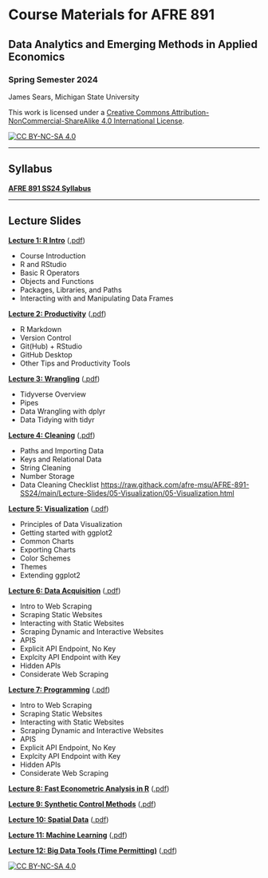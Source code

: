 # Course Materials for AFRE 891
## Data Analytics and Emerging Methods in Applied Economics
### Spring Semester 2024

 James Sears, Michigan State University

This work is licensed under a
[Creative Commons Attribution-NonCommercial-ShareAlike 4.0 International License][cc-by-nc-sa].

[![CC BY-NC-SA 4.0][cc-by-nc-sa-image]][cc-by-nc-sa]

[cc-by-nc-sa]: http://creativecommons.org/licenses/by-nc-sa/4.0/
[cc-by-nc-sa-image]: https://licensebuttons.net/l/by-nc-sa/4.0/88x31.png
[cc-by-nc-sa-shield]: https://img.shields.io/badge/License-CC%20BY--NC--SA%204.0-lightgrey.svg

***
## Syllabus

[**AFRE 891 SS24 Syllabus**](https://raw.githack.com/afre-msu/AFRE-891-SS24/main/Syllabus-AFRE891-SS24.pdf)

***

 ## Lecture Slides


 [**Lecture 1: R Intro**](https://raw.githack.com/afre-msu/AFRE-891-SS24/main/Lecture-Slides/01-R-Intro/01-R-Intro.html)
 ([.pdf](https://raw.githack.com/afre-msu/AFRE-891-SS24/main/Lecture-Slides/01-R-Intro/01-R-Intro.pdf))

 * Course Introduction
 * R and RStudio
 * Basic R Operators
 * Objects and Functions
 * Packages, Libraries, and Paths
 * Interacting with and Manipulating Data Frames


 [**Lecture 2: Productivity**](https://raw.githack.com/afre-msu/AFRE-891-SS24/main/Lecture-Slides/02-Productivity/02-Productivity.html)
 ([.pdf](https://raw.githack.com/afre-msu/AFRE-891-SS24/main/Lecture-Slides/02-Productivity/02-Productivity.pdf))

 * R Markdown
 * Version Control
 * Git(Hub) + RStudio
 * GitHub Desktop
 * Other Tips and Productivity Tools

 [**Lecture 3: Wrangling**](https://raw.githack.com/afre-msu/AFRE-891-SS24/main/Lecture-Slides/03-Wrangling/03-Wrangling.html)
 ([.pdf](https://raw.githack.com/afre-msu/AFRE-891-SS24/main/Lecture-Slides/03-Wrangling/03-Wrangling.pdf))

 * Tidyverse Overview
 * Pipes
 * Data Wrangling with dplyr
 * Data Tidying with tidyr

 [**Lecture 4: Cleaning**](https://raw.githack.com/afre-msu/AFRE-891-SS24/main/Lecture-Slides/04-Cleaning/04-Cleaning.html)
 ([.pdf](https://raw.githack.com/afre-msu/AFRE-891-SS24/main/Lecture-Slides/04-Cleaning/04-Cleaning.pdf))

 * Paths and Importing Data
 * Keys and Relational Data
 * String Cleaning
 * Number Storage
 * Data Cleaning Checklist
https://raw.githack.com/afre-msu/AFRE-891-SS24/main/Lecture-Slides/05-Visualization/05-Visualization.html

 [**Lecture 5: Visualization**](https://raw.githack.com/afre-msu/AFRE-891-SS24/main/Lecture-Slides/05-Visualization/05-Visualization.html)
 ([.pdf](https://raw.githack.com/afre-msu/AFRE-891-SS24/main/Lecture-Slides/05-Visualization/05-Visualization.pdf))

 * Principles of Data Visualization
 * Getting started with ggplot2
 * Common Charts
 * Exporting Charts
 * Color Schemes
 * Themes
 * Extending ggplot2

 [**Lecture 6: Data Acquisition**](https://raw.githack.com/afre-msu/AFRE-891-SS24/main/Lecture-Slides/05-Visualization/05-Visualization.html)
 ([.pdf](https://raw.githack.com/afre-msu/AFRE-891-SS24/main/Lecture-Slides/05-Visualization/05-Visualization.pdf))

 * Intro to Web Scraping
 * Scraping Static Websites
 * Interacting with Static Websites
 * Scraping Dynamic and Interactive Websites
 * APIS
  * Explicit API Endpoint, No Key
  * Explcity API Endpoint with Key
  * Hidden APIs
 * Considerate Web Scraping

 [**Lecture 7: Programming**](https://raw.githack.com/afre-msu/AFRE-891-SS24/main/Lecture-Slides/07-Programming/07-Programming.html)
 ([.pdf](https://raw.githack.com/afre-msu/AFRE-891-SS24/main/Lecture-Slides/07-Programming/07-Programming.pdf))

 * Intro to Web Scraping
 * Scraping Static Websites
 * Interacting with Static Websites
 * Scraping Dynamic and Interactive Websites
 * APIS
  * Explicit API Endpoint, No Key
  * Explcity API Endpoint with Key
  * Hidden APIs
 * Considerate Web Scraping

   
 [**Lecture 8: Fast Econometric Analysis in R**](https://raw.githack.com/afre-msu/AFRE-891-SS24/main/Lecture-Slides/08-Analysis/08-Analysis.html)
 ([.pdf](https://raw.githack.com/afre-msu/AFRE-891-SS24/main/Lecture-Slides/08-Analysis/08-Analysis.pdf))

 [**Lecture 9: Synthetic Control Methods**](https://raw.githack.com/afre-msu/AFRE-891-SS24/main/Lecture-Slides/09-Synthetic/09-Synthetic.html)
 ([.pdf](https://raw.githack.com/afre-msu/AFRE-891-SS24/main/Lecture-Slides/09-Synthetic/09-Synthetic.pdf))

 [**Lecture 10: Spatial Data**](https://raw.githack.com/afre-msu/AFRE-891-SS24/main/Lecture-Slides/10-Spatial/10-Spatial.html)
 ([.pdf](https://raw.githack.com/afre-msu/AFRE-891-SS24/main/Lecture-Slides/10-Spatial/10-Spatial.pdf))

 [**Lecture 11: Machine Learning**](https://raw.githack.com/afre-msu/AFRE-891-SS24/main/Lecture-Slides/11-ML/11-ML.html)
 ([.pdf](https://raw.githack.com/afre-msu/AFRE-891-SS24/main/Lecture-Slides/11-ML/11-ML.pdf))

 [**Lecture 12: Big Data Tools (Time Permitting)**](https://raw.githack.com/afre-msu/AFRE-891-SS24/main/Lecture-Slides/12-Big-Data/12-Big-Data.html)
 ([.pdf](https://raw.githack.com/afre-msu/AFRE-891-SS24/main/Lecture-Slides/12-Big-Data/12-Big-Data.pdf))

 
[![CC BY-NC-SA 4.0][cc-by-nc-sa-shield]][cc-by-nc-sa]
